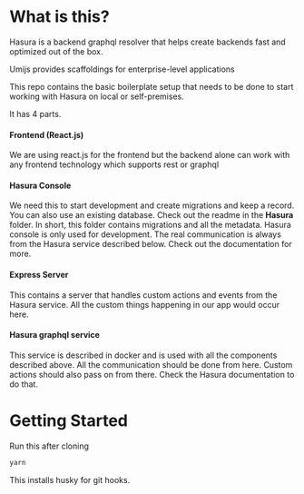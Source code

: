 # What is this?
Hasura is a backend graphql resolver that helps create backends fast and optimized out of the box.

Umijs provides scaffoldings for enterprise-level applications

This repo contains the basic boilerplate setup that needs to be done to start working with Hasura on local or self-premises.

It has 4 parts.

#### Frontend (React.js)
We are using react.js for the frontend but the backend alone can work with any frontend technology which supports rest or graphql

#### Hasura Console
We need this to start development and create migrations and keep a record. You can also use an existing database. Check out the readme in the **Hasura** folder.
In short, this folder contains migrations and all the metadata. Hasura console is only used for development. The real communication is always from the Hasura service described below. Check out the documentation for more.

#### Express Server
This contains a server that handles custom actions and events from the Hasura service. All the custom things happening in our app would occur here.

#### Hasura graphql service 
This service is described in docker and is used with all the components described above. All the communication should be done from here. Custom actions should also pass on from there. Check the Hasura documentation to do that.


# Getting Started
Run this after cloning
```bash
yarn
```
This installs husky for git hooks.